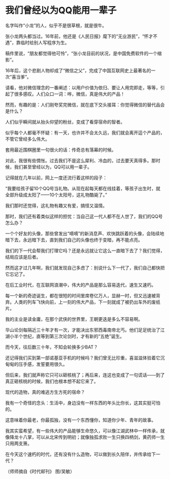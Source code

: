 # 我们曾经以为QQ能用一辈子

名字叫作“小龙”的人，似乎不是很草根，就是很牛。 

张小龙两头都当过。16年前，他还是《人民日报》麾下的“无业游民”，“怀才不遇”，靠临时给别人写程序为生。 

稿件里说，“朋友都觉得他可怜”，“张小龙目前的状况，是中国免费软件的一个缩影”。 

16年后，这个悲剧人物却成了“微信之父”，完成了中国互联网史上最著名的一次“喜当爹”。 

请看，他对微信理念的一番阐述：以用户价值为依归、要让人用完即走，等等，引起了很多感叹。人们众口一词：哗，微信，真是伟大的产品！ 

然而，有趣的是：人们刚夸奖完微信，就在底下交头接耳：你觉得微信的替代品会是什么？ 

人们似乎瞬间就从抬头仰望的粉丝，变成了看穿宿命的智者。 

似乎每个人都毫不怀疑：有一天，也许并不会太久远，我们就会离开這个产品的，不管它曾经多么伟大。 

套用最近围棋圈里一句很火的话：传奇总有落幕的时候。 

对此，我很有些惆怅。过去我们不是这么犀利、冷血的，过去要天真得多。那时候，我们甚至曾经以为，QQ可以用一辈子。 

记得就在几年以前，网上一度还流行着这样的段子： 

“我要给孩子留10个QQ号当礼物。从现在起每天都在线挂着，等孩子出生时，就全部升级成太阳了——10个太阳号，这礼物酷毙了。” 

我们那时还觉得，这礼物有趣又有爱，搞怪又温情。 

那时，我们还有着类似这样的担忧：当自己这一代人都不在人世了，我们的QQ号怎么办？ 

一个个好友的头像，那些曾发出“嘀嘀”的新消息声、欢快跳跃着的头像，会陆续地暗下去，永远暗下去，直到我们自己的头像也终于变暗，再不能点亮。 

我们的下一代会帮我们打理它吗？还是永远就让它这么一直暗下去了？我们觉得，结局应该是后者。 

然而这才过几年啊，我们就发现自己多虑了：别说什么下一代了，我们自己都快把它忘记了。 

在后工业时代，在互联网浪潮中，伟大的产品是那么容易迭代，速生又速朽。 

每一个新的奇迹诞生，都在很短的时间里席卷亿万人，显赫一时，但又迅速被背弃。人类的列车飞快向前，上一刻的伟大产品，下一刻就成了被扔出车外的废纸片。 

我的主业是读金庸，在那个武侠的世界里，王朝更迭是多么不容易啊。 

华山论剑每隔近三十年才有一次，才能决出东邪西毒南帝北丐。他们足足统治了江湖小半个世纪，直等到第三次论剑时，才有新的“五绝”诞生。 

而今天，往后数三十年，不知会轮换多少BAT？ 

还记得我们买到第一部诺基亚手机的时候吗？我们曾无比珍重，喜滋滋体验着它沉甸甸的压手感，发誓要用很久。 

但后来，我们就声称它只可以砸核桃了；再后来，连这也变成了一句谎话——到了真正砸核桃的时候，我们也根本想不起它来了。 

现代的造物，真的难逃方生方死的宿命？ 

我有一个奇怪的念头：生活中，身边没有一样东西的年头比你长，这其实挺可怕的。 

这意味着你最老，你最孤独，没有一个东西懂你，知道你少年、青年的故事。 

我其实蛮希望，有一些伟大的产品能够生命悠久，可以像江湖武林中一样传承，就像降龙十八掌，可以从北宋传到明初；就像独孤求败一生只换四柄剑，黄药师一生只用两支箫。 

在今天这个速朽的时代，还有没有什么造物，可以做到长久陪伴，并传承给下一代？ 

（师师摘自《时代邮刊》 图/吴敏）